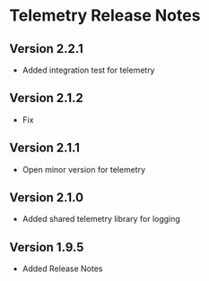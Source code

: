 # Telemetry Release Notes

## Version 2.2.1

- Added integration test for telemetry

## Version 2.1.2

- Fix

## Version 2.1.1

- Open minor version for telemetry

## Version 2.1.0

- Added shared telemetry library for logging

## Version 1.9.5

- Added Release Notes
